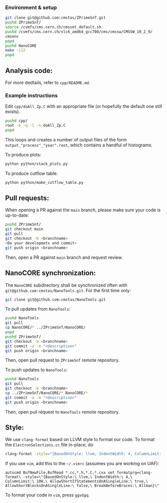### Environment & setup
```bash
git clone git@github.com:cmstas/ZPrimeSnT.git
pushd ZPrimeSnT/
source /cvmfs/cms.cern.ch/cmsset_default.sh
pushd /cvmfs/cms.cern.ch/slc6_amd64_gcc700/cms/cmssw/CMSSW_10_2_9/
cmsenv
popd
pushd NanoCORE
make -j12
popd
```

## Analysis code:

For more dedtails, refer to `cpp/README.md`.

### Example instructions

Edit `cpp/doAll_Zp.C` with an appropriate file (or hopefully the default one still exists).

```bash
pushd cpp/
root -b -q -l -n doAll_Zp.C
popd
```

This loops and creates a number of output files of the form `output_"process"_"year".root`, which contains a handful of histograms. 

To produce plots:
```bash
python python/stack_plots.py
```

To produce cutflow table:
```bash
python python/make_cutflow_table.py
```

## Pull requests:

When opening a PR against the `main` branch, please make sure your code is up-to-date:
```bash
pushd ZPrimeSnt/
git checkout main
git pull
git checkout -b <branchname>
<Do your developmets and commit>
git push origin <branchname>
```
Then, open a PR against `main` branch and request review.


## NanoCORE synchronization:

The `NanoCORE` subdirectory shall be synchronized often with `git@github.com:cmstas/NanoTools.git`.
For the first time only:
```bash
git clone git@github.com:cmstas/NanoTools.git
```
To pull updates from `NanoTools`:
```bash
pushd NanoTools
git pull
cp NanoCORE/* ../ZPrimeSnT/NanoCORE/
popd
pushd ZPrimeSnT/
git checkout -b <branchname>
git commit -a -m "<description>"
git push origin <branchname>
```
Then, open pull request to `ZPrimeSnT` remote repository.

To push updates to `NanoTools`:
```bash
pushd NanoTools
git pull
git checkout -b <branchname>
cp ../ZPrimeSnT/NanoCORE/* NanoCORE/*
git commit -a -m "<description>"
git push origin <branchname>
```
Then, open pull request to `NanoTools` remote repository.


## Style:

We use `clang-format` based on LLVM style to format our code. To format the `ElectronSelections.cc` file in-place, do
```bash
clang-format -style="{BasedOnStyle: llvm, IndentWidth: 4, ColumnLimit: 120, AllowShortIfStatementsOnASingleLine: true, AllowShortBlocksOnASingleLine: true}" -i ElectronSelections.cc
```

If you use ```vim```, add this to the ```~/.vimrc``` (assumes you are working on UAF):
```
autocmd BufNewFile,BufRead *.cc,*.h,*.C,*.cxx set formatprg=clang-format\ -style=\"{BasedOnStyle:\ llvm,\ IndentWidth:\ 4,\ ColumnLimit:\ 100,\ AllowShortIfStatementsOnASingleLine:\ true,\ AllowShortBlocksOnASingleLine:\ false,\ BreakBeforeBraces:\ Allman}\"
```
To format your code in ```vim```, press ```ggvGgq```.

